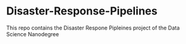 # Disaster-Response-Pipelines
This repo contains the Disaster Respone Pipleines project of the Data Science Nanodegree 
